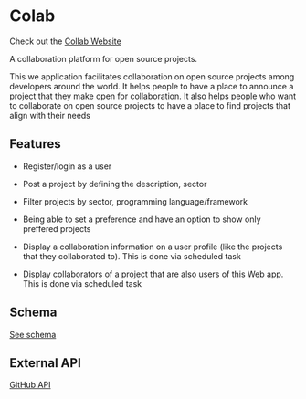 # Colab

Check out the [Collab Website](https://collabk.herokuapp.com/)

A collaboration platform for open source projects.

This we application facilitates collaboration on open source projects among developers around the world.
It helps people to have a place to announce a project that they make open for collaboration. It also helps people who want to collaborate on open source projects to have a place to find projects that align with their needs

## Features 

- Register/login as a user

- Post a project by defining the description, sector

- Filter projects by sector, programming language/framework

- Being able to set a preference and have an option to show only preffered projects

- Display a collaboration information on a user profile (like the projects that they collaborated to). This is done via scheduled task

- Display collaborators of a project that are also users of this Web app. This is done via scheduled task


## Schema

[See schema](https://dbdiagram.io/d/624c4d07d043196e39fd1b67)


## External API

[GitHub API](https://docs.github.com/en/rest)


